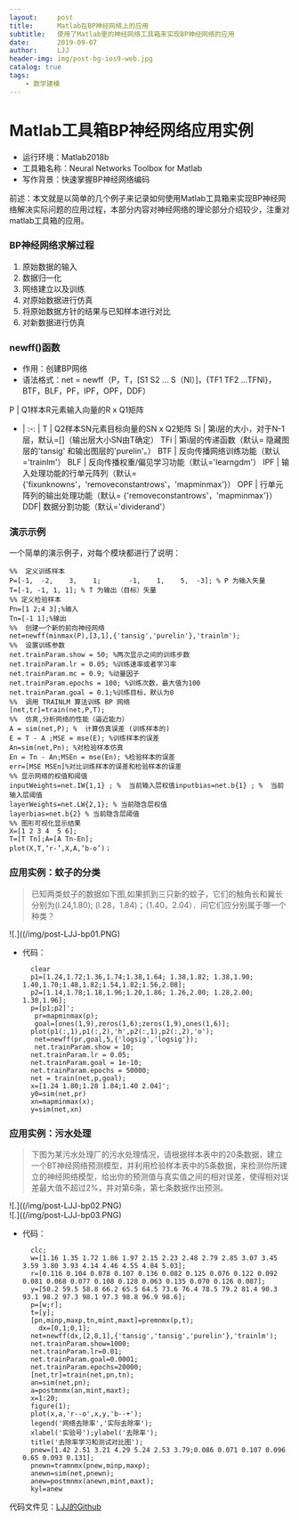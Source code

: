 ```yaml
---
layout:     post
title:      Matlab在BP神经网络上的应用
subtitle:   使用了Matlab里的神经网络工具箱来实现BP神经网络的应用
date:       2019-09-07
author:     LJJ
header-img: img/post-bg-ios9-web.jpg
catalog: true
tags:
    - 数学建模
---
```


# Matlab工具箱BP神经网络应用实例
- 运行环境：Matlab2018b
- 工具箱名称：Neural Networks Toolbox for Matlab
- 写作背景：快速掌握BP神经网络编码

前述：本文就是以简单的几个例子来记录如何使用Matlab工具箱来实现BP神经网络解决实际问题的应用过程，本部分内容对神经网络的理论部分介绍较少，注重对matlab工具箱的应用。

### BP神经网络求解过程
1. 原始数据的输入
2. 数据归一化
3. 网络建立以及训练
4. 对原始数据进行仿真
5. 将原始数据方针的结果与已知样本进行对比
6. 对新数据进行仿真

### newff()函数
- 作用：创建BP网络
- 语法格式：net = newff（P，T，[S1 S2 ... S（Nl）]，{TF1 TF2 ...TFNl}，BTF，BLF，PF，IPF，OPF，DDF）

P | Q1样本R元素输入向量的R x Q1矩阵
- | :-: | 
T | Q2样本SN元素目标向量的SN x Q2矩阵
Si | 第i层的大小，对于N-1层，默认=[]（输出层大小SN由T确定）
TFi | 第i层的传递函数（默认= 隐藏图层的'tansig' 和输出图层的'purelin'。）
BTF | 反向传播网络训练功能（默认='trainlm'）
BLF | 反向传播权重/偏见学习功能（默认='learngdm'）
IPF | 输入处理功能的行单元阵列（默认={'fixunknowns'，'removeconstantrows'，'mapminmax'}）
OPF | 行单元阵列的输出处理功能（默认= {'removeconstantrows'，'mapminmax'}）
DDF| 数据分割功能（默认='dividerand'）
 
 ### 演示示例
一个简单的演示例子，对每个模块都进行了说明：

    %%  定义训练样本 
    P=[-1,  -2,    3,    1;       -1,    1,    5,  -3]; % P 为输入矢量 
    T=[-1, -1, 1, 1]; % T 为输出（目标）矢量 
    %% 定义检验样本
    Pn=[1 2;4 3];%输入
    Tn=[-1 1];%输出
    %%  创建一个新的前向神经网络 
    net=newff(minmax(P),[3,1],{'tansig','purelin'},'trainlm');
    %%  设置训练参数 
    net.trainParam.show = 50; %两次显示之间的训练步数
    net.trainParam.lr = 0.05; %训练速率或者学习率
    net.trainParam.mc = 0.9; %动量因子
    net.trainParam.epochs = 100; %训练次数，最大值为100
    net.trainParam.goal = 0.1;%训练目标，默认为0
    %%  调用 TRAINLM 算法训练 BP 网络 
    [net,tr]=train(net,P,T); 
    %%  仿真,分析网络的性能（逼近能力）
    A = sim(net,P); %  计算仿真误差 (训练样本的)
    E = T - A ;MSE = mse(E); %训练样本的误差 
    An=sim(net,Pn); %对检验样本仿真
    En = Tn - An;MSEn = mse(En); %检验样本的误差
    err=[MSE MSEn]%对比训练样本的误差和检验样本的误差
    %% 显示网络的权值和阈值 
    inputWeights=net.IW{1,1} ; %  当前输入层权值inputbias=net.b{1} ; %  当前输入层阈值 
    layerWeights=net.LW{2,1}; % 当前隐含层权值
    layerbias=net.b{2} % 当前隐含层阈值
    %% 图形可视化显示结果
    X=[1 2 3 4  5 6];
    T=[T Tn];A=[A Tn-En];
    plot(X,T,‘r-’,X,A,‘b-o’)； 

### 应用实例：蚊子的分类
> 已知两类蚊子的数据如下图,如果抓到三只新的蚊子，它们的触角长和翼长分别为(l.24,1.80); (l.28，1.84)；（1.40，2.04）．问它们应分别属于哪一个种类？

![.]((/img/post-LJJ-bp01.PNG)

- 代码：

        clear
        p1=[1.24,1.72;1.36,1.74;1.38,1.64; 1.38,1.82; 1.38,1.90; 1.40,1.70;1.48,1.82;1.54,1.82;1.56,2.08];
        p2=[1.14,1.78;1.18,1.96;1.20,1.86; 1.26,2.00; 1.28,2.00; 1.30,1.96];
        p=[p1;p2]'; 
         pr=mapminmax(p);
         goal=[ones(1,9),zeros(1,6);zeros(1,9),ones(1,6)];
        plot(p1(:,1),p1(:,2),'h',p2(:,1),p2(:,2),'o');
         net=newff(pr,goal,5,{'logsig','logsig'});
         net.trainParam.show = 10;
        net.trainParam.lr = 0.05;
        net.trainParam.goal = 1e-10;
        net.trainParam.epochs = 50000;
        net = train(net,p,goal);
        x=[1.24 1.80;1.28 1.84;1.40 2.04]';
        y0=sim(net,pr)
        xn=mapminmax(x);
        y=sim(net,xn)

### 应用实例：污水处理
>  下图为某污水处理厂的污水处理情况，请根据样本表中的20条数据，建立一个BT神经网络预测模型，并利用检验样本表中的5条数据，来检测你所建立的神经网络模型，给出你的预测值与真实值之间的相对误差，使得相对误差最大值不超过2%，并对第6条，第七条数据作出预测。

![.]((/img/post-LJJ-bp02.PNG)  
![.]((/img/post-LJJ-bp03.PNG)

- 代码：

        clc;
        w=[1.16 1.35 1.72 1.86 1.97 2.15 2.23 2.48 2.79 2.85 3.07 3.45 3.59 3.80 3.93 4.14 4.46 4.55 4.84 5.03];
        r=[0.116 0.104 0.078 0.107 0.136 0.082 0.125 0.076 0.122 0.092 0.081 0.068 0.077 0.108 0.128 0.063 0.135 0.070 0.126 0.087];
        y=[50.2 59.5 58.8 66.2 65.5 64.5 73.6 76.4 78.5 79.2 81.4 90.3 93.1 98.2 97.3 98.1 97.3 98.8 96.9 98.6];
        p=[w;r];
        t=[y];
        [pn,minp,maxp,tn,mint,maxt]=premnmx(p,t);
          dx=[0,1;0,1];
        net=newff(dx,[2,8,1],{'tansig','tansig','purelin'},'trainlm');
        net.trainParam.show=1000;
        net.trainParam.lr=0.01;
        net.trainParam.goal=0.0001;
        net.trainParam.epochs=20000;
        [net,tr]=train(net,pn,tn);
        an=sim(net,pn);
        a=postmnmx(an,mint,maxt);
        x=1:20;
        figure(1);
        plot(x,a,'r--o',x,y,'b--+');
        legend('网络去除率','实际去除率');
        xlabel('实验号');ylabel('去除率');
        title('去除率学习和测试对比图');
        pnew=[1.42 2.51 3.21 4.29 5.24 2.53 3.79;0.086 0.071 0.107 0.096 0.65 0.093 0.131];
        pnewn=tramnmx(pnew,minp,maxp);
        anewn=sim(net,pnewn);
        anew=postmnmx(anewn,mint,maxt);
        kyl=anew

代码文件见：[LJJ的Github](链接网址 "标题")
